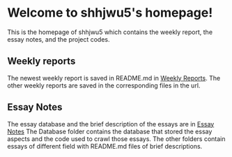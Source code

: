 # Welcome to shhjwu5's homepage!

This is the homepage of shhjwu5 which contains the weekly report, the essay notes, and the project codes.

## Weekly reports

The newest weekly report is saved in README.md in [Weekly Reports](https://github.com/AISIGSJTU/Weekly-Report-Hongjian-Shi).
The other weekly reports are saved in the corresponding files in the url.

## Essay Notes

The essay database and the brief description of the essays are in [Essay Notes](https://github.com/shhjwu5/Essay-Notes)
The Database folder contains the database that stored the essay aspects and the code used to crawl those essays.
The other folders contain essays of different field with README.md files of brief descriptions.
